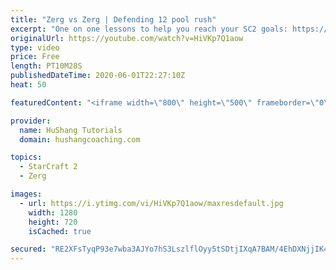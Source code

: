 ```yaml
---
title: "Zerg vs Zerg | Defending 12 pool rush"
excerpt: "One on one lessons to help you reach your SC2 goals: https://www.hushangcoaching.com ------------------------------------------------------------------------------------------------------- In this guide we take a look at how to defend one of the most infamous \"zerg rushes\" in sc2: the 12 pool. This rush"
originalUrl: https://youtube.com/watch?v=HiVKp7Q1aow
type: video
price: Free
length: PT10M28S
publishedDateTime: 2020-06-01T22:27:10Z
heat: 50

featuredContent: "<iframe width=\"800\" height=\"500\" frameborder=\"0\" src=\"https://www.youtube.com/embed/HiVKp7Q1aow\" allow=\"accelerometer; autoplay; encrypted-media; gyroscope; picture-in-picture\" allowfullscreen></iframe>"

provider:
  name: HuShang Tutorials
  domain: hushangcoaching.com

topics:
  - StarCraft 2
  - Zerg

images:
  - url: https://i.ytimg.com/vi/HiVKp7Q1aow/maxresdefault.jpg
    width: 1280
    height: 720
    isCached: true

secured: "RE2XFsTyqP93e7wba3AJYo7hS3LszlflOyy5tSDtjIXqA7BAM/4EhDXNjjIK4pTDXgIEXMAA1i/a/5BMiNPLCzulvSfAhjfvXIj9IJk3qPo5bbOUYqAQBQI4SvAnJ9OxQza2wKGkbXOxTMNcOiqPCyg0LKq7A8zDV9kXLPpvDXlffvI7r6//Jray1v9i79X1zMviRAxmvmU3vQVSYDQNDA7oNu7xHaa5WCGWq/GfAviChsW7CBw8vybIVAzqGz4vVNL+21rbvpKyToL648ba3YRa5WSYj9ylHlj73TdZujaz6cSE07yAfEcWaG0i7NhR7kDx8jXtKN8XcbVdgLpCmWgwriIxgEaC3H+E7eIxijokpbJoa/tl3jb2V6eLsxQPGkST9qFe7NPjmMCqeGNjuzsPLxy0MqUK8LiREKWKaCk=;a6Orjsa26hA6yEFQIHR+Gg=="
---
```


